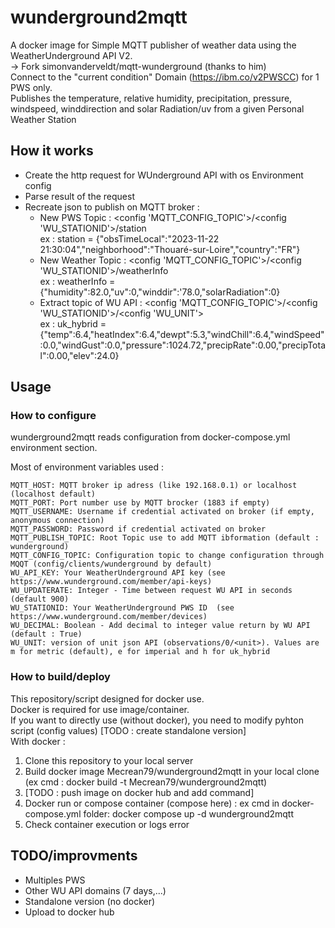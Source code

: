 # wunderground2mqtt

A docker image for Simple MQTT publisher of weather data using the WeatherUnderground API V2.  
 -> Fork simonvanderveldt/mqtt-wunderground  (thanks to him)  
Connect to the "current condition" Domain (https://ibm.co/v2PWSCC) for 1 PWS only.  
Publishes the temperature, relative humidity, precipitation, pressure, windspeed, winddirection and solar Radiation/uv from a given Personal Weather Station

## How it works
 - Create the http request for WUnderground API with os Environment config
 - Parse result of the request
 - Recreate json to publish on MQTT broker :
   -  New PWS Topic : <config 'MQTT_CONFIG_TOPIC'>/<config 'WU_STATIONID'>/station  
     ex : station = {"obsTimeLocal":"2023-11-22 21:30:04","neighborhood":"Thouaré-sur-Loire","country":"FR"}
   - New Weather Topic : <config 'MQTT_CONFIG_TOPIC'>/<config 'WU_STATIONID'>/weatherInfo  
     ex : weatherInfo = {"humidity":82.0,"uv":0,"winddir":'78.0,"solarRadiation":0}
   - Extract <unit> topic of WU API : <config 'MQTT_CONFIG_TOPIC'>/<config 'WU_STATIONID'>/<config 'WU_UNIT'>  
     ex : uk_hybrid = {"temp":6.4,"heatIndex":6.4,"dewpt":5.3,"windChill":6.4,"windSpeed":0.0,"windGust":0.0,"pressure":1024.72,"precipRate":0.00,"precipTotal":0.00,"elev":24.0}


## Usage
### How to configure
wunderground2mqtt reads configuration from docker-compose.yml environment section.

Most of environment variables used :

	MQTT_HOST: MQTT broker ip adress (like 192.168.0.1) or localhost (localhost default)
	MQTT_PORT: Port number use by MQTT brocker (1883 if empty)
	MQTT_USERNAME: Username if credential activated on broker (if empty, anonymous connection)
	MQTT_PASSWORD: Password if credential activated on broker
	MQTT_PUBLISH_TOPIC: Root Topic use to add MQTT ibformation (default : wunderground)
	MQTT_CONFIG_TOPIC: Configuration topic to change configuration through MQQT (config/clients/wunderground by default)
	WU_API_KEY: Your WeatherUnderground API key (see https://www.wunderground.com/member/api-keys)
	WU_UPDATERATE: Integer - Time between request WU API in seconds (default 900)
	WU_STATIONID: Your WeatherUnderground PWS ID  (see https://www.wunderground.com/member/devices)
	WU_DECIMAL: Boolean - Add decimal to integer value return by WU API (default : True)
	WU_UNIT: version of unit json API (observations/0/<unit>). Values are m for metric (default), e for imperial and h for uk_hybrid
	  
### How to build/deploy
This repository/script designed for docker use.  
Docker is required for use image/container.  
If you want to directly use (without docker), you need to modify pyhton script (config values) [TODO : create standalone version]  
With docker : 
1) Clone this repository to your local server
2) Build docker image Mecrean79/wunderground2mqtt in your local clone (ex cmd : docker build -t Mecrean79/wunderground2mqtt)
3) [TODO : push image on docker hub and add command]
4) Docker run or compose container (compose here) :
ex cmd in docker-compose.yml folder: docker compose up -d wunderground2mqtt
5) Check container execution or logs error

## TODO/improvments
- Multiples PWS
- Other WU API domains (7 days,...)
- Standalone version (no docker)
- Upload to docker hub
